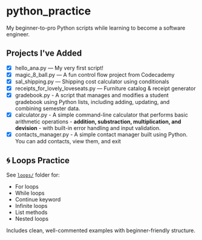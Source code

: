 # python_practice
My beginner-to-pro Python scripts while learning to become a software engineer.



## Projects I've Added

- [x] hello_ana.py — My very first script!
- [x] magic_8_ball.py — A fun control flow project from Codecademy
- [x] sal_shipping.py — Shipping cost calculator using conditionals
- [x] receipts_for_lovely_loveseats.py — Furniture catalog & receipt generator
- [x] gradebook.py - A script that manages and modifies a student gradebook using Python lists, including adding, updating, and combining semester data.
- [x] calculator.py - A simple command-line calculator that performs basic arithmetic operations - **addition, substraction, multiplication, and devision** - with built-in error handling and input validation.
- [x]  contacts_manager.py -  A simple contact manager built using Python. You can add contacts, view them, and exit

## 🌀 Loops Practice

See [`loops/`](loops/) folder for:

- For loops
- While loops
- Continue keyword
- Infinite loops
- List methods
- Nested loops

Includes clean, well-commented examples with beginner-friendly structure.
